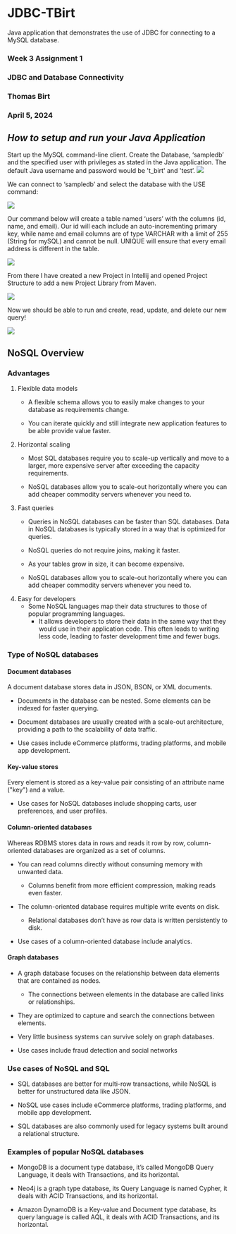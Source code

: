 # JDBC-TBirt
Java application that demonstrates the use of JDBC for connecting to a MySQL database.
### Week 3 Assignment 1
### JDBC and Database Connectivity
### Thomas Birt
### April 5, 2024

## *How to setup and run your Java Application*

Start up the MySQL command-line client. Create the Database, ‘sampledb’ and the specified user with privileges as stated in the Java application. The default Java username and password would be 't_birt' and 'test’.
![](images/1.PNG)

We can connect to ‘sampledb’ and select the database with the USE command:

![](images/2.PNG)

Our command below will create a table named ‘users’ with the columns (id, name, and email). Our id will each include an auto-incrementing primary key, while name and email columns are of type VARCHAR with a limit of 255 (String for mySQL) and cannot be null. UNIQUE will ensure that every email address is different in the table.

![](images/3.PNG)


From there I have created a new Project in Intellij and opened Project Structure to add a new Project Library from Maven.

![](images/4.PNG)

Now we should be able to run and create, read, update, and delete our new query!

![](images/5.PNG)

## NoSQL Overview

### Advantages
1. Flexible data models
   - A flexible schema allows you to easily make changes to your database as requirements change.
   
   - You can iterate quickly and still integrate new application features to be able provide value faster.
2. Horizontal scaling
   - Most SQL databases require you to scale-up vertically and move to a larger, more expensive server after exceeding the capacity requirements.
   
   - NoSQL databases allow you to scale-out horizontally where you can add cheaper commodity servers whenever you need to.
3. Fast queries
   - Queries in NoSQL databases can be faster than SQL databases. Data in NoSQL databases is typically stored in a way that is optimized for queries.
     
   - NoSQL queries do not require joins, making it faster.
     
   - As your tables grow in size, it can become expensive.
     
   - NoSQL databases allow you to scale-out horizontally where you can add cheaper commodity servers whenever you need to.
4. Easy for developers
   - Some NoSQL languages map their data structures to those of popular programming languages.
     - It allows developers to store their data in the same way that they would use in their application code. This often leads to writing less code, leading to faster development time and fewer bugs.

### Type of NoSQL databases

#### Document databases
A document database stores data in JSON, BSON, or XML documents. 
- Documents in the database can be nested. Some elements can be indexed for faster querying.
  
- Document databases are usually created with a scale-out architecture, providing a path to the scalability of data traffic.
  
- Use cases include eCommerce platforms, trading platforms, and mobile app development.

#### Key-value stores
Every element is stored as a key-value pair consisting of an attribute name ("key") and a value. 

- Use cases for NoSQL databases include shopping carts, user preferences, and user profiles.

#### Column-oriented databases

Whereas RDBMS stores data in rows and reads it row by row, column-oriented databases are organized as a set of columns. 
- You can read columns directly without consuming memory with unwanted data.
  - Columns benefit from more efficient compression, making reads even faster.
  
- The column-oriented database requires multiple write events on disk.
  - Relational databases don’t have as row data is written persistently to disk.
  
- Use cases of a column-oriented database include analytics.

#### Graph databases
- A graph database focuses on the relationship between data elements that are contained as nodes. 
  - The connections between elements in the database are called links or relationships.
  
- They are optimized to capture and search the connections between elements.
  
- Very little business systems can survive solely on graph databases.
  
- Use cases include fraud detection and social networks

### Use cases of NoSQL and SQL
- SQL databases are better for multi-row transactions, while NoSQL is better for unstructured data like JSON.

- NoSQL use cases include eCommerce platforms, trading platforms, and mobile app development.

- SQL databases are also commonly used for legacy systems built around a relational structure.

### Examples of popular NoSQL databases
- MongoDB is a document type database, it’s called MongoDB Query Language, it deals with Transactions, and its horizontal.

- Neo4j is a graph type database, its Query Language is named Cypher, it deals with ACID Transactions, and its horizontal. 

- Amazon DynamoDB is a Key-value and Document type database, its query language is called AQL, it deals with ACID Transactions, and its horizontal.


